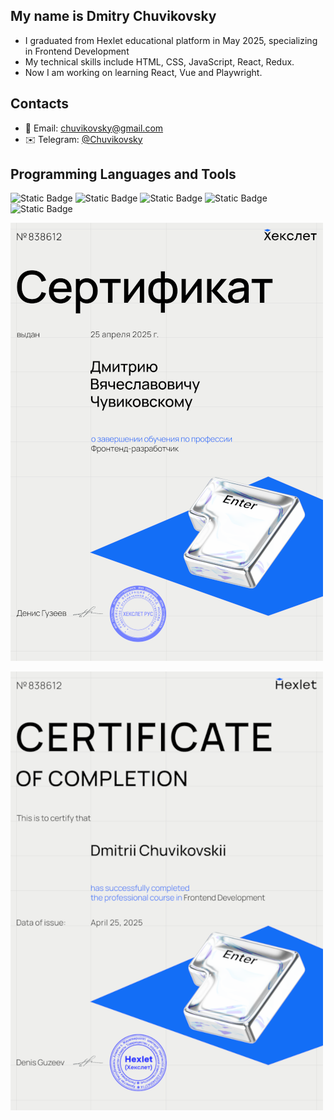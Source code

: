 ## My name is Dmitry Chuvikovsky

- I graduated from Hexlet educational platform in May 2025, specializing in Frontend Development
- My technical skills include HTML, CSS, JavaScript, React, Redux.
- Now I am working on learning React, Vue and Playwright.

## Contacts
- 📧 Email: chuvikovsky@gmail.com
- ✉️ Telegram: [@Chuvikovsky](https://t.me/Chuvikovsky)

## Programming Languages and Tools
![Static Badge](https://img.shields.io/badge/html5-white?style=for-the-badge&logo=html5)
![Static Badge](https://img.shields.io/badge/ccs3-white?style=for-the-badge&logo=css&logoColor=blue)
![Static Badge](https://img.shields.io/badge/javascript-white?style=for-the-badge&logo=javascript)
![Static Badge](https://img.shields.io/badge/react-white?style=for-the-badge&logo=react)
![Static Badge](https://img.shields.io/badge/git-white?style=for-the-badge&logo=git)

![Hexlet certificate](public/chuvikovskii_dmitrii_js_ru_w500.png)

![Hexlet certificate](public/chuvikovskii_dmitrii_js_en_w500.png)
